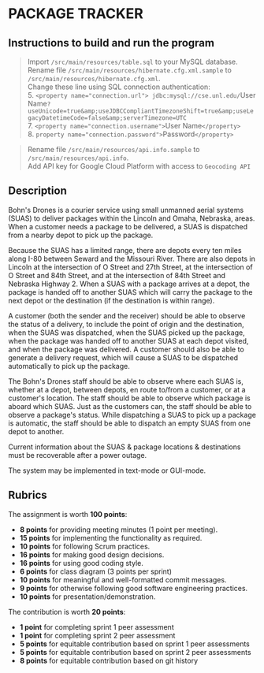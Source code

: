 
#   PACKAGE TRACKER

##  Instructions to build and run the program

>Import `/src/main/resources/table.sql` to your MySQL database.
Rename file `/src/main/resources/hibernate.cfg.xml.sample` to `/src/main/resources/hibernate.cfg.xml`.   
Change these line using SQL connection authentication:   
>  5. `<property name="connection.url"> jdbc:mysql://cse.unl.edu/`User Name`?useUnicode=true&amp;useJDBCCompliantTimezoneShift=true&amp;useLegacyDatetimeCode=false&amp;serverTimezone=UTC`       
>  7. `<property name="connection.username">`User Name`</property>`    
>  8. `property name="connection.password">`Password`</property>`    
    
>Rename file `/src/main/resources/api.info.sample` to `/src/main/resources/api.info`.   
> Add API key for Google Cloud Platform with access to `Geocoding API`
##  Description

Bohn's Drones is a courier service using small unmanned aerial systems (SUAS)
to deliver packages within the Lincoln and Omaha, Nebraska, areas.  When a
customer needs a package to be delivered, a SUAS is dispatched from a nearby
depot to pick up the package.

Because the SUAS has a limited range, there are depots every ten miles along
I-80 between Seward and the Missouri River.  There are also depots in
Lincoln at the intersection of O Street and 27th Street, at the intersection of
O Street and 84th Street, and at the intersection of 84th Street and Nebraska
Highway 2.  When a SUAS with a package arrives at a depot, the package is
handed off to another SUAS which will carry the package to the next depot or
the destination (if the destination is within range).

A customer (both the sender and the receiver) should be able to observe the
status of a delivery, to include the point of origin and the destination,
when the SUAS was dispatched, when the SUAS picked up the package, when the
package was handed off to another SUAS at each depot visited, and when the
package was delivered.  A customer should also be able to generate a delivery
request, which will cause a SUAS to be dispatched automatically to pick up the
package.

The Bohn's Drones staff should be able to observe where each SUAS is, whether
at a depot, between depots, en route to/from a customer, or at a customer's
location.  The staff should be able to observe which package is aboard which
SUAS.  Just as the customers can, the staff should be able to observe a
package's status.  While dispatching a SUAS to pick up a package is automatic,
the staff should be able to dispatch an empty SUAS from one depot to another.

Current information about the SUAS & package locations & destinations must be
recoverable after a power outage.

The system may be implemented in text-mode or GUI-mode.

##  Rubrics

The assignment is worth **100 points**:

-   **8 points** for providing meeting minutes (1 point per meeting).
-   **15 points** for implementing the functionality as required.
-   **10 points** for following Scrum practices.
-   **16 points** for making good design decisions.
-   **16 points** for using good coding style.
-   **6 points** for class diagram (3 points per sprint)
-   **10 points** for meaningful and well-formatted commit messages.
-   **9 points** for otherwise following good software engineering practices.
-   **10 points** for presentation/demonstration.

The contribution is worth **20 points**:

-   **1 point** for completing sprint 1 peer assessment
-   **1 point** for completing sprint 2 peer assessment
-   **5 points** for equitable contribution based on sprint 1 peer assessments
-   **5 points** for equitable contribution based on sprint 2 peer assessments
-   **8 points** for equitable contribution based on git history
